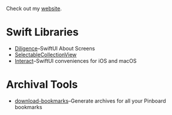 Check out my [website](https://jbmorley.co.uk).

# Swift Libraries

- [Diligence](https://github.com/inseven/diligence)–SwiftUI About Screens
- [SelectableCollectionView](https://github.com/jbmorley/selectablecollectionview)
- [Interact](https://github.com/jbmorley/interact)–SwiftUI conveniences for iOS and macOS

# Archival Tools

- [download-bookmarks](https://github.com/jbmorley/download-bookmarks)–Generate archives for all your Pinboard bookmarks
